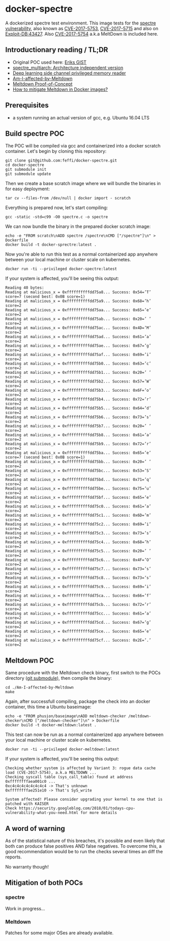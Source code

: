 # docker-spectre
A dockerized spectre test environment. This image tests for the [spectre vulnerability](https://meltdownattack.com/), also known as [CVE-2017-5753](https://www.cve.mitre.org/cgi-bin/cvename.cgi?name=2017-5753), [CVE-2017-5715](https://www.cve.mitre.org/cgi-bin/cvename.cgi?name=2017-5715) and also on [Exploit-DB:43427](https://www.exploit-db.com/exploits/43427/). Also [CVE-2017-5754](https://www.cve.mitre.org/cgi-bin/cvename.cgi?name=2017-5754) a.k.a MeltDown is included here.

## Introductionary reading / TL;DR
* Original POC used here: [Eriks GIST](https://gist.github.com/ErikAugust/724d4a969fb2c6ae1bbd7b2a9e3d4bb6)
* [spectre_multiarch: Architecture independent version](https://github.com/adrb/public/tree/master/linux/spectre_multiarch)
* [Deep learning side channel privileged memory reader](https://github.com/asm/deep_spectre)
* [Am-I-affected-by-Meltdown](https://github.com/raphaelsc/Am-I-affected-by-Meltdown)
* [Meltdown Proof-of-Concept](https://github.com/IAIK/meltdown)
* [How to mitigate Meltdown in Docker images?](https://security.stackexchange.com/questions/176657/how-to-mitigate-meltdown-in-docker-images)

## Prerequisites
* a system running an actual version of gcc, e.g. Ubuntu 16.04 LTS

## Build spectre POC
The POC will be compiled via gcc and containerized into a docker scratch container. Let's begin by cloning this repository:
```
git clone git@github.com:feffi/docker-spectre.git
cd docker-spectre
git submodule init
git submodule update
```
Then we create a base scratch image where we will bundle the binaries in for easy deployment:
```
tar cv --files-from /dev/null | docker import - scratch
```
Everything is prepared now, let's start compiling:
```
gcc -static -std=c99 -O0 spectre.c -o spectre
```
We can now bundle the binary in the prepared docker scratch image:
```
echo -e "FROM scratch\nADD spectre /spectre\nCMD ["/spectre"]\n" > Dockerfile
docker build -t docker-sprectre:latest .
```
Now you're able to run this test as a normal containerized app anywhere between your local machine or cluster scale on kubernetes.
```
docker run -ti --privileged docker-spectre:latest
```
If your system is affected, you'll be seeing this output:
```
Reading 40 bytes:
Reading at malicious_x = 0xffffffffffdd75a8... Success: 0x54=’T’ score=7 (second best: 0x0B score=1)
Reading at malicious_x = 0xffffffffffdd75a9... Success: 0x68=’h’ score=2
Reading at malicious_x = 0xffffffffffdd75aa... Success: 0x65=’e’ score=2
Reading at malicious_x = 0xffffffffffdd75ab... Success: 0x20=’ ’ score=2
Reading at malicious_x = 0xffffffffffdd75ac... Success: 0x4D=’M’ score=2
Reading at malicious_x = 0xffffffffffdd75ad... Success: 0x61=’a’ score=2
Reading at malicious_x = 0xffffffffffdd75ae... Success: 0x67=’g’ score=2
Reading at malicious_x = 0xffffffffffdd75af... Success: 0x69=’i’ score=2
Reading at malicious_x = 0xffffffffffdd75b0... Success: 0x63=’c’ score=2
Reading at malicious_x = 0xffffffffffdd75b1... Success: 0x20=’ ’ score=2
Reading at malicious_x = 0xffffffffffdd75b2... Success: 0x57=’W’ score=2
Reading at malicious_x = 0xffffffffffdd75b3... Success: 0x6F=’o’ score=2
Reading at malicious_x = 0xffffffffffdd75b4... Success: 0x72=’r’ score=2
Reading at malicious_x = 0xffffffffffdd75b5... Success: 0x64=’d’ score=2
Reading at malicious_x = 0xffffffffffdd75b6... Success: 0x73=’s’ score=2
Reading at malicious_x = 0xffffffffffdd75b7... Success: 0x20=’ ’ score=2
Reading at malicious_x = 0xffffffffffdd75b8... Success: 0x61=’a’ score=2
Reading at malicious_x = 0xffffffffffdd75b9... Success: 0x72=’r’ score=2
Reading at malicious_x = 0xffffffffffdd75ba... Success: 0x65=’e’ score=7 (second best: 0x0B score=1)
Reading at malicious_x = 0xffffffffffdd75bb... Success: 0x20=’ ’ score=2
Reading at malicious_x = 0xffffffffffdd75bc... Success: 0x53=’S’ score=2
Reading at malicious_x = 0xffffffffffdd75bd... Success: 0x71=’q’ score=2
Reading at malicious_x = 0xffffffffffdd75be... Success: 0x75=’u’ score=2
Reading at malicious_x = 0xffffffffffdd75bf... Success: 0x65=’e’ score=2
Reading at malicious_x = 0xffffffffffdd75c0... Success: 0x61=’a’ score=2
Reading at malicious_x = 0xffffffffffdd75c1... Success: 0x6D=’m’ score=2
Reading at malicious_x = 0xffffffffffdd75c2... Success: 0x69=’i’ score=2
Reading at malicious_x = 0xffffffffffdd75c3... Success: 0x73=’s’ score=2
Reading at malicious_x = 0xffffffffffdd75c4... Success: 0x68=’h’ score=2
Reading at malicious_x = 0xffffffffffdd75c5... Success: 0x20=’ ’ score=2
Reading at malicious_x = 0xffffffffffdd75c6... Success: 0x4F=’O’ score=2
Reading at malicious_x = 0xffffffffffdd75c7... Success: 0x73=’s’ score=2
Reading at malicious_x = 0xffffffffffdd75c8... Success: 0x73=’s’ score=2
Reading at malicious_x = 0xffffffffffdd75c9... Success: 0x69=’i’ score=2
Reading at malicious_x = 0xffffffffffdd75ca... Success: 0x66=’f’ score=2
Reading at malicious_x = 0xffffffffffdd75cb... Success: 0x72=’r’ score=2
Reading at malicious_x = 0xffffffffffdd75cc... Success: 0x61=’a’ score=2
Reading at malicious_x = 0xffffffffffdd75cd... Success: 0x67=’g’ score=2
Reading at malicious_x = 0xffffffffffdd75ce... Success: 0x65=’e’ score=2
Reading at malicious_x = 0xffffffffffdd75cf... Success: 0x2E=’.’ score=2
```

## Meltdown POC
Same procedure with the Meltdown check binary, first switch to the POCs directory ([git submodule](https://git-scm.com/book/de/v1/Git-Tools-Submodule)), then compile the binary:
```
cd ./Am-I-affected-by-Meltdown
make
```
Again, after successfull compiling, package the check into an docker container, this time a Ubuntu baseimage:
```
echo -e "FROM phusion/baseimage\nADD meltdown-checker /meltdown-checker\nCMD ["/meltdown-checker"]\n" > Dockerfile
docker build -t docker-meltdown:latest .
```
This test can now be run as a normal containerized app anywhere between your local machine or cluster scale on kubernetes.
```
docker run -ti --privileged docker-meltdown:latest
```
If your system is affected, you'll be seeing this output:
```
Checking whether system is affected by Variant 3: rogue data cache load (CVE-2017-5754), a.k.a MELTDOWN ...
Checking syscall table (sys_call_table) found at address 0xffffffffaea001c0 ...
0xc4c4c4c4c4c4c4c4 -> That's unknown
0xffffffffae251e10 -> That's SyS_write

System affected! Please consider upgrading your kernel to one that is patched with KAISER
Check https://security.googleblog.com/2018/01/todays-cpu-vulnerability-what-you-need.html for more details
```

## A word of warning
As of the statistical nature of this breaches, it's possible and even likely that both can produce false positives AND false negatives. To overcome this, a good recommendation would be to run the checks several times an diff the reports.

No warranty though!

## Mitigation of both POCs
### spectre
Work in progress...

### Meltdown
Patches for some major OSes are already available.
